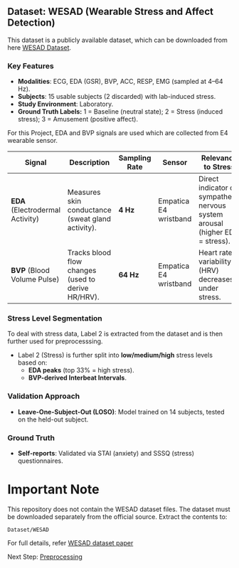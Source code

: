 ## **Dataset: WESAD (Wearable Stress and Affect Detection)** 
This dataset is a publicly available dataset, which can be downloaded from here [WESAD Dataset](https://ubi29.informatik.uni-siegen.de/usi/data_wesad.html).

### **Key Features**  
- **Modalities**: ECG, EDA (GSR), BVP, ACC, RESP, EMG (sampled at 4–64 Hz).  
- **Subjects**: 15 usable subjects (2 discarded) with lab-induced stress.  
- **Study Environment**: Laboratory.
- **Ground Truth Labels:** 1 = Baseline (neutral state); 2 = Stress (induced stress); 3 = Amusement (positive affect).

For this Project, EDA and BVP signals are used which are collected from E4 wearable sensor.

| Signal | Description | Sampling Rate | Sensor | Relevance to Stress |  
|--------|-------------|--------------|--------|---------------------|  
| **EDA** (Electrodermal Activity) | Measures skin conductance (sweat gland activity). | **4 Hz** | Empatica E4 wristband | Direct indicator of sympathetic nervous system arousal (higher EDA = stress). |  
| **BVP** (Blood Volume Pulse) | Tracks blood flow changes (used to derive HR/HRV). | **64 Hz** | Empatica E4 wristband | Heart rate variability (HRV) decreases under stress. |  


### **Stress Level Segmentation**  
To deal with stress data, Label 2 is extracted from the dataset and is then further used for preprocesssing.

- Label 2 (Stress) is further split into **low/medium/high** stress levels based on:  
  - **EDA peaks** (top 33% = high stress).  
  - **BVP-derived Interbeat Intervals**.  

### **Validation Approach**  
- **Leave-One-Subject-Out (LOSO)**: Model trained on 14 subjects, tested on the held-out subject.  

### **Ground Truth**  
- **Self-reports**: Validated via STAI (anxiety) and SSSQ (stress) questionnaires.

# Important Note

This repository does not contain the WESAD dataset files. The dataset must be downloaded separately from the official source.
Extract the contents to:

`Dataset/WESAD`

For full details, refer [WESAD dataset paper](https://doi.org/10.1145/3242969.3242985)

Next Step: [Preprocessing](https://github.com/prachi0711/Stress-Management-using-Physiological-Signals/blob/main/preprocessing/README.md)

